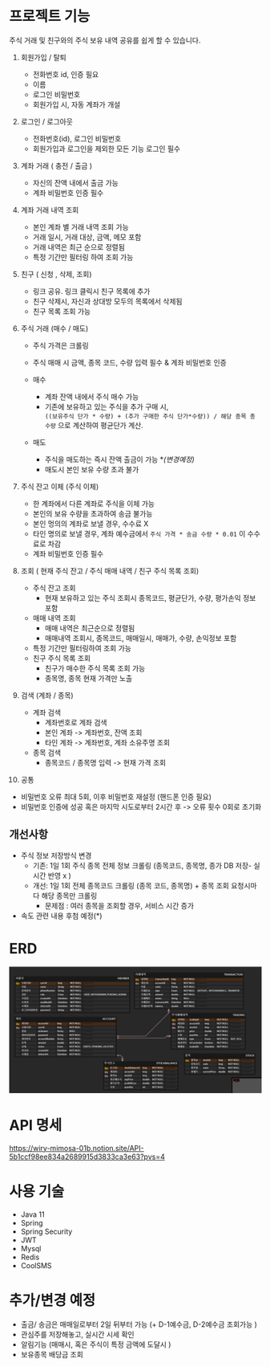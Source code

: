 # 프로젝트 기능
주식 거래 및 친구와의 주식 보유 내역 공유를 쉽게 할 수 있습니다. 

1. 회원가입 / 탈퇴 
   - 전화번호 id, 인증 필요
   - 이름
   - 로그인 비밀번호
   - 회원가입 시, 자동 계좌가 개설
     
2. 로그인 / 로그아웃
   - 전화번호(id), 로그인 비밀번호 
   - 회원가입과 로그인을 제외한 모든 기능 로그인 필수

3. 계좌 거래 ( 충전 / 출금 )
   - 자신의 잔액 내에서 출금 가능
   - 계좌 비밀번호 인증 필수 
     
4. 계좌 거래 내역 조회
   - 본인 계좌 별 거래 내역 조회 가능
   - 거래 일시, 거래 대상, 금액, 메모 포함 
   - 거래 내역은 최근 순으로 정렬됨 
   - 특정 기간만 필터링 하여 조회 가능

5. 친구 ( 신청 , 삭제, 조회) 
   - 링크 공유. 링크 클릭시 친구 목록에 추가
   - 친구 삭제시, 자신과 상대방 모두의 목록에서 삭제됨
   - 친구 목록 조회 가능
     
6. 주식 거래 (매수 / 매도)
   - 주식 가격은 크롤링
   - 주식 매매 시 금액, 종목 코드, 수량 입력 필수 & 계좌 비밀번호 인증 

   - 매수 
      - 계좌 잔액 내에서 주식 매수 가능
      - 기존에 보유하고 있는 주식을 추가 구매 시, 
<br>`((보유주식 단가 * 수량) + (추가 구매한 주식 단가*수량)) / 해당 종목 총 수량` 으로 계산하여 평균단가 계산.

   - 매도
      - 주식을 매도하는 즉시 잔액 출금이 가능  **(*변경예정)**
      - 매도시 본인 보유 수량 초과 불가 
  
7. 주식 잔고 이체 (주식 이체)
   - 한 계좌에서 다른 계좌로 주식을 이체 가능
   - 본인의 보유 수량을 초과하여 송금 불가능 
   - 본인 멍의의 계좌로 보낼 경우, 수수료 X 
   - 타인 명의로 보낼 경우, 계좌 예수금에서 `주식 가격 * 송금 수량 * 0.01` 이 수수료로 차감
   - 계좌 비밀번호 인증 필수 

8. 조회 ( 현재 주식 잔고 / 주식 매매 내역 / 친구 주식 목록 조회)
   - 주식 잔고 조회 
      - 현재 보유하고 있는 주식 조회시 종목코드, 평균단가, 수량, 평가손익 정보 포함
   - 매매 내역 조회 
      - 매매 내역은 최근순으로 정렬됨 
      - 매매내역 조회시, 종목코드, 매매일시, 매매가, 수량, 손익정보 포함 
   - 특정 기간만 필터링하여 조회 가능
   - 친구 주식 목록 조회
     - 친구가 매수한 주식 목록 조회 가능
     - 종목명, 종목 현재 가격만 노출 
     
9. 검색 (계좌 / 종목)
   - 계좌 검색
      - 계좌번호로 계좌 검색
      - 본인 계좌 -> 계좌번호, 잔액 조회
      - 타인 계좌 -> 계좌번호, 계좌 소유주명 조회 
   - 종목 검색 
      - 종목코드 / 종목명 입력 -> 현재 가격 조회
      
10. 공통
   - 비밀번호 오류 최대 5회, 이후 비밀번호 재설정 (핸드폰 인증 필요)
   - 비밀번호 인증에 성공 혹은 마지막 시도로부터 2시간 후 -> 오류 횟수 0회로 초기화


## 개선사항
- 주식 정보 저장방식 변경
   - 기존: 1일 1회 주식 종목 전체 정보 크롤링 (종목코드, 종목명, 종가 DB 저장- 실시간 반영 x ) 
   - 개선: 1일 1회 전체 종목코드 크롤링 (종목 코드, 종목명) + 종목 조회 요청시마다 해당 종목만 크롤링
      - 문제점 : 여러 종목을 조회할 경우, 서비스 시간 증가
- 속도 관련 내용 후첨 예정(*)    

# ERD
![img.png](doc/img/img.png)

# API 명세
https://wiry-mimosa-01b.notion.site/API-5b1ccf98ee834a2689915d3833ca3e63?pvs=4

# 사용 기술
- Java 11
- Spring
- Spring Security
- JWT 
- Mysql
- Redis
- CoolSMS

# 추가/변경 예정
- 출금/ 송금은 매매일로부터 2일 뒤부터 가능 (+ D-1예수금, D-2예수금 조회가능 ) 
- 관심주를 저장해놓고, 실시간 시세 확인
- 알림기능 (매매시, 혹은 주식이 특정 금액에 도달시 )
- 보유종목 배당금 조회
